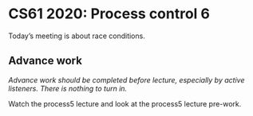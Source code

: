 CS61 2020: Process control 6
============================

Today’s meeting is about race conditions.

Advance work
------------

*Advance work should be completed before lecture, especially by active
listeners. There is nothing to turn in.*

Watch the process5 lecture and look at the process5 lecture pre-work.
